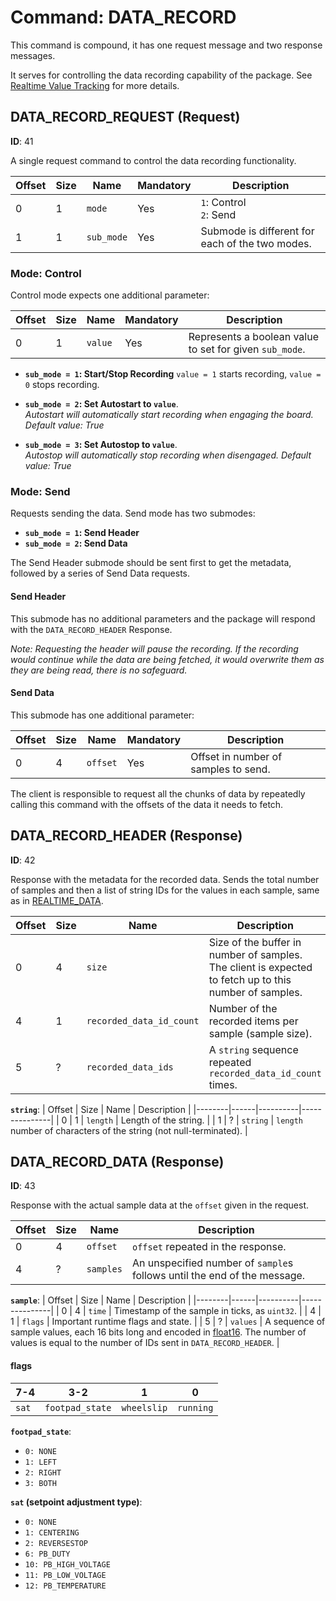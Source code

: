 # Command: DATA_RECORD

This command is compound, it has one request message and two response messages.

It serves for controlling the data recording capability of the package. See [Realtime Value Tracking](../realtime_value_tracking.md) for more details.

## DATA_RECORD_REQUEST (Request)

**ID**: 41

A single request command to control the data recording functionality.

| Offset | Size | Name      | Mandatory | Description   |
|--------|------|-----------|-----------|---------------|
| 0      | 1    | `mode`    | Yes       | `1`: Control<br> `2`: Send<br> |
| 1      | 1    | `sub_mode`| Yes       | Submode is different for each of the two modes. |

### Mode: Control

Control mode expects one additional parameter:

| Offset | Size | Name    | Mandatory | Description   |
|--------|------|---------|-----------|---------------|
| 0      | 1    | `value` | Yes       | Represents a boolean value to set for given `sub_mode`. |

- **`sub_mode = 1`: Start/Stop Recording**
`value = 1` starts recording, `value = 0` stops recording.

- **`sub_mode = 2`: Set Autostart to `value`**.\
_Autostart will automatically start recording when engaging the board. Default value: True_

- **`sub_mode = 3`: Set Autostop to `value`**.\
_Autostop will automatically stop recording when disengaged. Default value: True_

### Mode: Send

Requests sending the data. Send mode has two submodes:

- **`sub_mode = 1`: Send Header**
- **`sub_mode = 2`: Send Data**

The Send Header submode should be sent first to get the metadata, followed by a series of Send Data requests.

#### Send Header

This submode has no additional parameters and the package will respond with the `DATA_RECORD_HEADER` Response.

_Note: Requesting the header will pause the recording. If the recording would continue while the data are being fetched, it would overwrite them as they are being read, there is no safeguard._

#### Send Data

This submode has one additional parameter:

| Offset | Size | Name     | Mandatory | Description   |
|--------|------|----------|-----------|---------------|
| 0      | 4    | `offset` | Yes       | Offset in number of samples to send. |

The client is responsible to request all the chunks of data by repeatedly calling this command with the offsets of the data it needs to fetch.

## DATA_RECORD_HEADER (Response)

**ID**: 42

Response with the metadata for the recorded data. Sends the total number of samples and then a list of string IDs for the values in each sample, same as in [REALTIME_DATA](REALTIME_DATA.md).

| Offset | Size | Name                     | Description   |
|--------|------|--------------------------|---------------|
| 0      | 4    | `size`                   | Size of the buffer in number of samples. The client is expected to fetch up to this number of samples. |
| 4      | 1    | `recorded_data_id_count` | Number of the recorded items per sample (sample size). |
| 5      | ?    | `recorded_data_ids`      | A `string` sequence repeated `recorded_data_id_count` times. |

**`string`**:
| Offset | Size | Name     | Description   |
|--------|------|----------|---------------|
| 0      | 1    | `length` | Length of the string. |
| 1      | ?    | `string` | `length` number of characters of the string (not null-terminated). |

## DATA_RECORD_DATA (Response)

**ID**: 43

Response with the actual sample data at the `offset` given in the request.

| Offset | Size | Name                     | Description   |
|--------|------|--------------------------|---------------|
| 0      | 4    | `offset`                 | `offset` repeated in the response. |
| 4      | ?    | `samples` | An unspecified number of `sample`s follows until the end of the message. |

**`sample`**:
| Offset | Size | Name     | Description   |
|--------|------|----------|---------------|
| 0      | 4    | `time`   | Timestamp of the sample in ticks, as `uint32`. |
| 4      | 1    | `flags`  | Important runtime flags and state. |
| 5      | ?    | `values` | A sequence of sample values, each 16 bits long and encoded in [float16](float16.md). The number of values is equal to the number of IDs sent in `DATA_RECORD_HEADER`. |

#### flags

|   7-4 |             3-2 |           1 |         0 |
|-------|-----------------|-------------|-----------|
| `sat` | `footpad_state` | `wheelslip` | `running` |

**`footpad_state`**:
- `0: NONE`
- `1: LEFT`
- `2: RIGHT`
- `3: BOTH`

**`sat` (setpoint adjustment type)**:
- `0: NONE`
- `1: CENTERING`
- `2: REVERSESTOP`
- `6: PB_DUTY`
- `10: PB_HIGH_VOLTAGE`
- `11: PB_LOW_VOLTAGE`
- `12: PB_TEMPERATURE`

